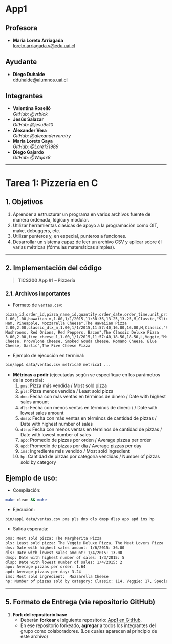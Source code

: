 # App1

## **Profesora**
- **María Loreto Arriagada** <br>
  <loreto.arriagada.v@edu.uai.cl>

## **Ayudante**
- **Diego Duhalde** <br>
  <dduhalde@alumnos.uai.cl>

## **Integrantes**  
- **Valentina Roselló**  
  *GitHub: @vrblck*
- **Jesús Salazar**  
  *GitHub: @jesu9510*  
- **Alexander Vera**  
  *GitHub: @alexanderveratry*  
- **María Loreto Gaya**  
  *GitHub: @Lore131989*  
- **Diego Gajardo**  
  *GitHub: @Wajax8*
---

# **Tarea 1: Pizzería en C**

## 1. Objetivos

1. Aprender a estructurar un programa en varios archivos fuente de manera ordenada, lógica y modular.  
2. Utilizar herramientas clásicas de apoyo a la programación como GIT, make, debuggers, etc.  
3. Utilizar punteros y, en especial, punteros a funciones.  
4. Desarrollar un sistema capaz de leer un archivo CSV y aplicar sobre él varias métricas (fórmulas matemáticas simples).

---

## 2. Implementación del código

> **TICS200 App #1 – Pizzería**

### 2.1. Archivos importantes
- Formato de `ventas.csv`:  
```
pizza_id,order_id,pizza_name_id,quantity,order_date,order_time,unit_price,total_price,pizza_size,pizza_category,pizza_ingredients,pizza_name
1.00,1.00,hawaiian_m,1.00,1/1/2015,11:38:36,13.25,13.25,M,Classic,"Sliced Ham, Pineapple, Mozzarella Cheese",The Hawaiian Pizza
2.00,2.00,classic_dlx_m,1.00,1/1/2015,11:57:40,16.00,16.00,M,Classic,"Pepperoni, Mushrooms, Red Onions, Red Peppers, Bacon",The Classic Deluxe Pizza
3.00,2.00,five_cheese_l,1.00,1/1/2015,11:57:40,18.50,18.50,L,Veggie,"Mozzarella Cheese, Provolone Cheese, Smoked Gouda Cheese, Romano Cheese, Blue Cheese, Garlic",The Five Cheese Pizza
  ```
 
- Ejemplo de ejecución en terminal:  
```bash
bin/app1 data/ventas.csv metrica0 metrica1 ...
```

- **Métricas a pedir** (ejecutadas según se especifique en los parámetros de la consola):
  1. `pms`: Pizza más vendida / Most sold pizza 
  2. `pls`: Pizza menos vendida / Least sold pizza 
  3. `dms`: Fecha con más ventas en términos de dinero / Date with highest sales amount  
  4. `dls`: Fecha con menos ventas en términos de dinero / / Date with lowest sales amount  
  5. `dmsp`: Fecha con más ventas en términos de cantidad de pizzas / Date with highest number of sales  
  6. `dlsp`: Fecha con menos ventas en términos de cantidad de pizzas / Date with lowest number of sales
  7. `apo`: Promedio de pizzas por orden / Average pizzas per order
  8. `apd`: Promedio de pizzas por día / Average pizzas per day
  9. `ims`: Ingrediente más vendido / Most sold ingredient
  10. `hp`: Cantidad de pizzas por categoría vendidas / Number of pizzas sold by category

## Ejemplo de uso:
- Compilación:
```bash
make clean && make
```

- Ejecución:
```bash
bin/app1 data/ventas.csv pms pls dms dls dmsp dlsp apo apd ims hp
```

- Salida esperada:
```bash
pms: Most sold pizza: The Margherita Pizza
pls: Least sold pizza: The Veggie Deluxe Pizza, The Meat Lovers Pizza
dms: Date with highest sales amount: 1/6/2015: 36.00
dls: Date with lowest sales amount: 1/4/2015: 13.00
dmsp: Date with highest number of sales: 1/3/2015: 5
dlsp: Date with lowest number of sales: 1/4/2015: 2
apo: Average pizzas per order: 1.64
apd: Average pizzas per day: 3.24
ims: Most sold ingredient:  Mozzarella Cheese
hp: Number of pizzas sold by category: Classic: 114, Veggie: 17, Specialty: 31, Other: 0
```
---

## 5. Formato de Entrega (vía repositorio GitHub)

1. **Fork del repositorio base**  
   - Deberán **forkear** el siguiente repositorio: [App1 en GitHub](https://github.com/UAI-Lenguaje-y-Paradigmas/App1).  
   - En ese repositorio forkeado, **agregar** a todos los integrantes del grupo como colaboradores. (Los cuales aparecen al principio de este archivo) 
  